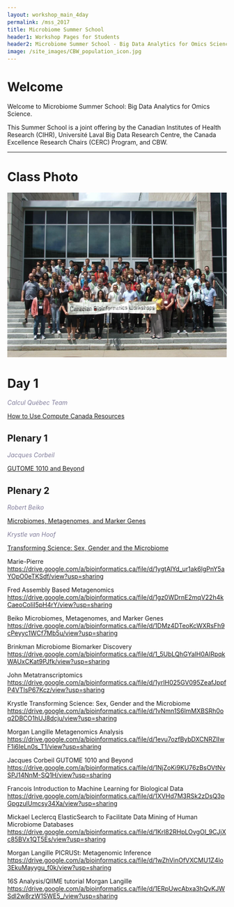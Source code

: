 ```yaml
---
layout: workshop_main_4day
permalink: /mss_2017
title: Microbiome Summer School
header1: Workshop Pages for Students
header2: Microbiome Summer School - Big Data Analytics for Omics Science
image: /site_images/CBW_population_icon.jpg
---
```


# Welcome <a id="welcome"></a>

Welcome to Microbiome Summer School: Big Data Analytics for Omics Science.  

This Summer School is a joint offering by the Canadian Institutes of Health Research (CIHR), Université Laval Big Data Research Centre, the Canada Excellence Research Chairs (CERC) Program, and CBW.

***

# Class Photo

<img src="https://github.com/bioinformaticsdotca/Microbiome_2017/blob/master/MSS_group_pic.jpg?raw=true" alt="Class Photo" width="750" />

# Day 1 <a id="day1"></a>

*<font color="#827e9c">Calcul Québec Team</font>*

[How to Use Compute Canada Resources](http://tinyurl.com/microbcq)

## Plenary 1

*<font color="#827e9c">Jacques Corbeil</font>*

[GUTOME 1010 and Beyond](https://drive.google.com/a/bioinformatics.ca/file/d/1NjZoKi9KU76zBsOVtNvSPJ14NnM-SQ1H/view?usp=sharing)

## Plenary 2

*<font color="#827e9c">Robert Beiko</font>*

[Microbiomes, Metagenomes, and Marker Genes](https://drive.google.com/a/bioinformatics.ca/file/d/1DMz4DTeoKcWXRsFh9cPeyyc1WCf7Mb5u/view?usp=sharing)

*<font color="#827e9c">Krystle van Hoof</font>*

[Transforming Science: Sex, Gender and the Microbiome](https://drive.google.com/a/bioinformatics.ca/file/d/1vNmn1S6lmMXBSRh0oq2DBCO1hUJ8dcju/view?usp=sharing)


Marie-Pierre https://drive.google.com/a/bioinformatics.ca/file/d/1ygtAlYd_ur1ak6lgPnY5aYOpO0eTKSdf/view?usp=sharing

Fred Assembly Based Metagenomics https://drive.google.com/a/bioinformatics.ca/file/d/1gz0WDrnE2mqV22h4kCaeoCoIiI5pH4rY/view?usp=sharing

Beiko Microbiomes, Metagenomes, and Marker Genes https://drive.google.com/a/bioinformatics.ca/file/d/1DMz4DTeoKcWXRsFh9cPeyyc1WCf7Mb5u/view?usp=sharing

Brinkman Microbiome Biomarker Discovery https://drive.google.com/a/bioinformatics.ca/file/d/1_5UbLQhGYalH0AIRpqkWAUxCKat9PJfk/view?usp=sharing

John Metatranscriptomics https://drive.google.com/a/bioinformatics.ca/file/d/1yrIH025GV095ZeafJppfP4VTIsP67Kcz/view?usp=sharing

Krystle Transforming Science: Sex, Gender and the Microbiome https://drive.google.com/a/bioinformatics.ca/file/d/1vNmn1S6lmMXBSRh0oq2DBCO1hUJ8dcju/view?usp=sharing

Morgan Langille Metagenomics Analysis https://drive.google.com/a/bioinformatics.ca/file/d/1evu7ozfBybDXCNRZIIwF1i6IeLn0s_T1/view?usp=sharing

Jacques Corbeil GUTOME 1010 and Beyond https://drive.google.com/a/bioinformatics.ca/file/d/1NjZoKi9KU76zBsOVtNvSPJ14NnM-SQ1H/view?usp=sharing

Francois Introduction to Machine Learning for Biological Data https://drive.google.com/a/bioinformatics.ca/file/d/1XVHd7M3RSk2zDsQ3pGpgzulUmcsy34Xa/view?usp=sharing

Mickael Leclercq ElasticSearch to Facilitate Data Mining of Human Microbiome Databases https://drive.google.com/a/bioinformatics.ca/file/d/1Krl82RHpLOvgOI_9CJjXc85BVx1QT5Es/view?usp=sharing

Morgan Langille PICRUSt: Metagenomic Inference https://drive.google.com/a/bioinformatics.ca/file/d/1wZhVinOfVXCMU1Z4lo3EkuMayygu_f0k/view?usp=sharing

16S Analysis/QIIME tutorial Morgan Langille https://drive.google.com/a/bioinformatics.ca/file/d/1ERpUwcAbxa3hQvKJWSdl2w8rzW1SWE5_/view?usp=sharing

